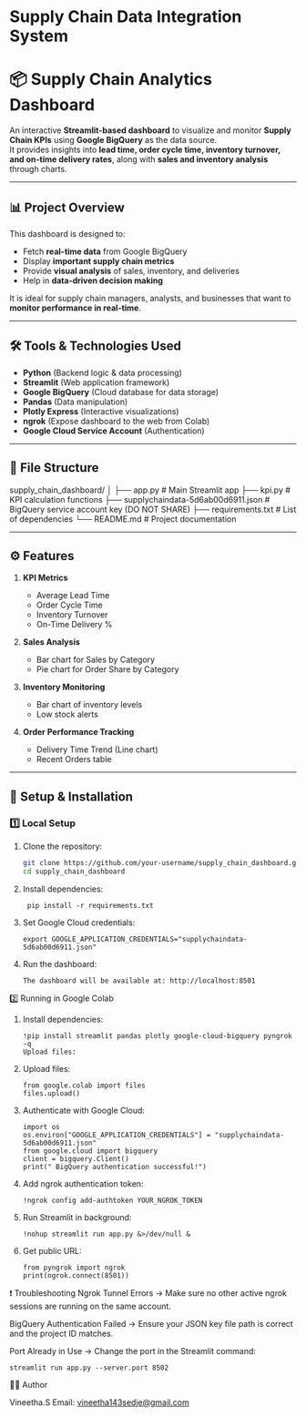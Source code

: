 # Supply Chain Data Integration System

# 📦 Supply Chain Analytics Dashboard

An interactive **Streamlit-based dashboard** to visualize and monitor **Supply Chain KPIs** using **Google BigQuery** as the data source.  
It provides insights into **lead time, order cycle time, inventory turnover, and on-time delivery rates**, along with **sales and inventory analysis** through charts.

---

## 📊 Project Overview
This dashboard is designed to:
- Fetch **real-time data** from Google BigQuery
- Display **important supply chain metrics**
- Provide **visual analysis** of sales, inventory, and deliveries
- Help in **data-driven decision making**

It is ideal for supply chain managers, analysts, and businesses that want to **monitor performance in real-time**.

---

## 🛠 Tools & Technologies Used
- **Python**                           (Backend logic & data processing)
- **Streamlit**                        (Web application framework)
- **Google BigQuery**                  (Cloud database for data storage)
- **Pandas**                           (Data manipulation)
- **Plotly Express**                   (Interactive visualizations)
- **ngrok**                            (Expose dashboard to the web from Colab)
- **Google Cloud Service Account**     (Authentication)

---

## 📂 File Structure
supply_chain_dashboard/
│
├── app.py                                  # Main Streamlit app
├── kpi.py                                  # KPI calculation functions
├── supplychaindata-5d6ab00d6911.json       # BigQuery service account key (DO NOT SHARE)
├── requirements.txt                        # List of dependencies
└── README.md                               # Project documentation

---

## ⚙ Features
1. **KPI Metrics**
   - Average Lead Time
   - Order Cycle Time
   - Inventory Turnover
   - On-Time Delivery %

2. **Sales Analysis**
   - Bar chart for Sales by Category
   - Pie chart for Order Share by Category

3. **Inventory Monitoring**
   - Bar chart of inventory levels
   - Low stock alerts

4. **Order Performance Tracking**
   - Delivery Time Trend (Line chart)
   - Recent Orders table

---

## 🚀 Setup & Installation

### **1️⃣ Local Setup**
1. Clone the repository:
   ```bash
   git clone https://github.com/your-username/supply_chain_dashboard.git
   cd supply_chain_dashboard
2. Install dependencies:

        pip install -r requirements.txt
      
3. Set Google Cloud credentials:
 
       export GOOGLE_APPLICATION_CREDENTIALS="supplychaindata-5d6ab00d6911.json"

4. Run the dashboard:

       The dashboard will be available at: http://localhost:8501
    
2️⃣ Running in Google Colab
1. Install dependencies:

       !pip install streamlit pandas plotly google-cloud-bigquery pyngrok -q
       Upload files:

2. Upload files:

       from google.colab import files
       files.upload()

3. Authenticate with Google Cloud:

       import os
       os.environ["GOOGLE_APPLICATION_CREDENTIALS"] = "supplychaindata-5d6ab00d6911.json"
       from google.cloud import bigquery
       client = bigquery.Client()
       print(" BigQuery authentication successful!")

4.  Add ngrok authentication token:
  
        !ngrok config add-authtoken YOUR_NGROK_TOKEN

5.   Run Streamlit in background:

         !nohup streamlit run app.py &>/dev/null &

6.  Get public URL:
   
        from pyngrok import ngrok
        print(ngrok.connect(8501))





❗ Troubleshooting
Ngrok Tunnel Errors → Make sure no other active ngrok sessions are running on the same account.

BigQuery Authentication Failed → Ensure your JSON key file path is correct and the project ID matches.

Port Already in Use → Change the port in the Streamlit command:

    streamlit run app.py --server.port 8502

    
👨‍💻 Author

Vineetha.S
Email: vineetha143sedje@gmail.com

